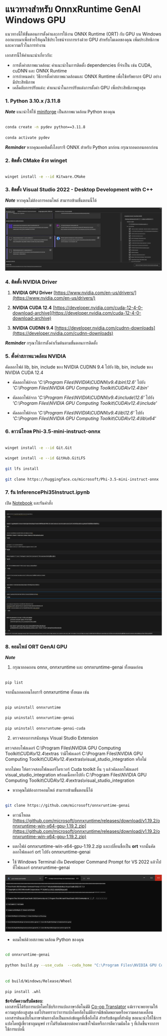 <!--
CO_OP_TRANSLATOR_METADATA:
{
  "original_hash": "b066fc29c1b2129df84e027cb75119ce",
  "translation_date": "2025-05-09T18:43:50+00:00",
  "source_file": "md/02.Application/01.TextAndChat/Phi3/ORTWindowGPUGuideline.md",
  "language_code": "th"
}
-->
# **แนวทางสำหรับ OnnxRuntime GenAI Windows GPU**

แนวทางนี้ให้ขั้นตอนการตั้งค่าและการใช้งาน ONNX Runtime (ORT) กับ GPU บน Windows ออกแบบมาเพื่อช่วยให้คุณใช้ประโยชน์จากการเร่งด้วย GPU สำหรับโมเดลของคุณ เพิ่มประสิทธิภาพและความเร็วในการทำงาน

เอกสารนี้ให้คำแนะนำเกี่ยวกับ:

- การตั้งค่าสภาพแวดล้อม: คำแนะนำในการติดตั้ง dependencies ที่จำเป็น เช่น CUDA, cuDNN และ ONNX Runtime
- การกำหนดค่า: วิธีการตั้งค่าสภาพแวดล้อมและ ONNX Runtime เพื่อใช้ทรัพยากร GPU อย่างมีประสิทธิภาพ
- เคล็ดลับการปรับแต่ง: คำแนะนำในการปรับแต่งการตั้งค่า GPU เพื่อประสิทธิภาพสูงสุด

### **1. Python 3.10.x /3.11.8**

   ***Note*** แนะนำให้ใช้ [miniforge](https://github.com/conda-forge/miniforge/releases/latest/download/Miniforge3-Windows-x86_64.exe) เป็นสภาพแวดล้อม Python ของคุณ

   ```bash

   conda create -n pydev python==3.11.8

   conda activate pydev

   ```

   ***Reminder*** หากคุณเคยติดตั้งไลบรารี ONNX สำหรับ Python มาก่อน กรุณาถอดถอนออกก่อน

### **2. ติดตั้ง CMake ด้วย winget**

   ```bash

   winget install -e --id Kitware.CMake

   ```

### **3. ติดตั้ง Visual Studio 2022 - Desktop Development with C++**

   ***Note*** หากคุณไม่ต้องการคอมไพล์ สามารถข้ามขั้นตอนนี้ได้

![CPP](../../../../../../translated_images/01.8964c1fa47e00dc36af710b967e72dd2f8a2be498e49c8d4c65c11ba105dedf8.th.png)

### **4. ติดตั้ง NVIDIA Driver**

1. **NVIDIA GPU Driver**  [https://www.nvidia.com/en-us/drivers/](https://www.nvidia.com/en-us/drivers/)

2. **NVIDIA CUDA 12.4** [https://developer.nvidia.com/cuda-12-4-0-download-archive](https://developer.nvidia.com/cuda-12-4-0-download-archive)

3. **NVIDIA CUDNN 9.4**  [https://developer.nvidia.com/cudnn-downloads](https://developer.nvidia.com/cudnn-downloads)

***Reminder*** กรุณาใช้การตั้งค่าเริ่มต้นตามขั้นตอนการติดตั้ง

### **5. ตั้งค่าสภาพแวดล้อม NVIDIA**

คัดลอกไฟล์ lib, bin, include ของ NVIDIA CUDNN 9.4 ไปยัง lib, bin, include ของ NVIDIA CUDA 12.4

- คัดลอกไฟล์จาก *'C:\Program Files\NVIDIA\CUDNN\v9.4\bin\12.6'* ไปยัง *'C:\Program Files\NVIDIA GPU Computing Toolkit\CUDA\v12.4\bin'*

- คัดลอกไฟล์จาก *'C:\Program Files\NVIDIA\CUDNN\v9.4\include\12.6'* ไปยัง *'C:\Program Files\NVIDIA GPU Computing Toolkit\CUDA\v12.4\include'*

- คัดลอกไฟล์จาก *'C:\Program Files\NVIDIA\CUDNN\v9.4\lib\12.6'* ไปยัง *'C:\Program Files\NVIDIA GPU Computing Toolkit\CUDA\v12.4\lib\x64'*

### **6. ดาวน์โหลด Phi-3.5-mini-instruct-onnx**

   ```bash

   winget install -e --id Git.Git

   winget install -e --id GitHub.GitLFS

   git lfs install

   git clone https://huggingface.co/microsoft/Phi-3.5-mini-instruct-onnx

   ```

### **7. รัน InferencePhi35Instruct.ipynb**

   เปิด [Notebook](../../../../../../code/09.UpdateSamples/Aug/ortgpu-phi35-instruct.ipynb) และรันคำสั่ง

![RESULT](../../../../../../translated_images/02.be96d16e7b1007f1f3941f65561553e62ccbd49c962f3d4a9154b8326c033ec1.th.png)

### **8. คอมไพล์ ORT GenAI GPU**

   ***Note*** 
   
   1. กรุณาถอดถอน onnx, onnxruntime และ onnxruntime-genai ทั้งหมดก่อน

   
   ```bash

   pip list 
   
   ```

   จากนั้นถอดถอนไลบรารี onnxruntime ทั้งหมด เช่น


   ```bash

   pip uninstall onnxruntime

   pip uninstall onnxruntime-genai

   pip uninstall onnxruntume-genai-cuda
   
   ```

   2. ตรวจสอบการสนับสนุน Visual Studio Extension 

   ตรวจสอบโฟลเดอร์ C:\Program Files\NVIDIA GPU Computing Toolkit\CUDA\v12.4\extras ว่ามีโฟลเดอร์ C:\Program Files\NVIDIA GPU Computing Toolkit\CUDA\v12.4\extras\visual_studio_integration หรือไม่
   
   หากไม่พบ ให้ตรวจสอบโฟลเดอร์ไดรเวอร์ Cuda toolkit อื่น ๆ แล้วคัดลอกโฟลเดอร์ visual_studio_integration พร้อมเนื้อหาไปยัง C:\Program Files\NVIDIA GPU Computing Toolkit\CUDA\v12.4\extras\visual_studio_integration

   - หากคุณไม่ต้องการคอมไพล์ สามารถข้ามขั้นตอนนี้ได้

   ```bash

   git clone https://github.com/microsoft/onnxruntime-genai

   ```

   - ดาวน์โหลด [https://github.com/microsoft/onnxruntime/releases/download/v1.19.2/onnxruntime-win-x64-gpu-1.19.2.zip](https://github.com/microsoft/onnxruntime/releases/download/v1.19.2/onnxruntime-win-x64-gpu-1.19.2.zip)

   - แตกไฟล์ onnxruntime-win-x64-gpu-1.19.2.zip และเปลี่ยนชื่อเป็น **ort** จากนั้นคัดลอกโฟลเดอร์ ort ไปยัง onnxruntime-genai

   - ใช้ Windows Terminal เปิด Developer Command Prompt for VS 2022 แล้วไปที่โฟลเดอร์ onnxruntime-genai

![RESULT](../../../../../../translated_images/03.53bb08e3bde53edd1735c5546fb32b9b0bdba93d8241c5e6e3196d8bc01adbd7.th.png)

   - คอมไพล์ด้วยสภาพแวดล้อม Python ของคุณ

   
   ```bash

   cd onnxruntime-genai

   python build.py --use_cuda  --cuda_home "C:\Program Files\NVIDIA GPU Computing Toolkit\CUDA\v12.4" --config Release
 

   cd build/Windows/Release/Wheel

   pip install .whl

   ```

**ข้อจำกัดความรับผิดชอบ**:  
เอกสารนี้ได้รับการแปลโดยใช้บริการแปลภาษาอัตโนมัติ [Co-op Translator](https://github.com/Azure/co-op-translator) แม้เราจะพยายามให้ความถูกต้องสูงสุด แต่โปรดทราบว่าการแปลโดยอัตโนมัติอาจมีข้อผิดพลาดหรือความคลาดเคลื่อน เอกสารต้นฉบับในภาษาต้นทางถือเป็นแหล่งข้อมูลที่เชื่อถือได้ สำหรับข้อมูลที่สำคัญ ขอแนะนำให้ใช้การแปลโดยผู้เชี่ยวชาญมนุษย์ เราไม่รับผิดชอบต่อความเข้าใจผิดหรือการตีความผิดใด ๆ ที่เกิดขึ้นจากการใช้การแปลนี้